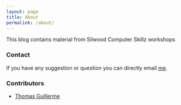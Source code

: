 ```yaml
---
layout: page
title: About
permalink: /about/
---
```


This blog contains material from Silwood Computer Skillz workshops

### Contact

If you have any suggestion or question you can directly email [me](mailto:guillert@tcd.ie).

### Contributors
* [Thomas Guillerme](http://tguillerme.github.io)
